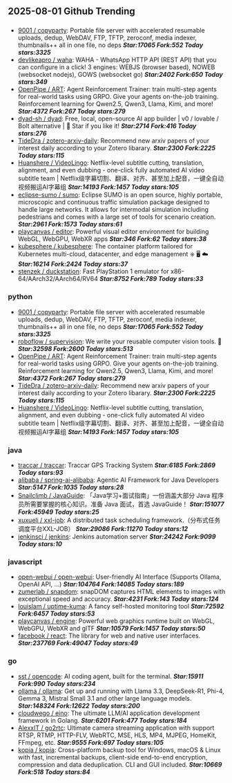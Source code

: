 ## 2025-08-01 Github Trending

### 
* [9001 / copyparty](https://github.com/9001/copyparty): Portable file server with accelerated resumable uploads, dedup, WebDAV, FTP, TFTP, zeroconf, media indexer, thumbnails++ all in one file, no deps ***Star:17065 Fork:552 Today stars:3325***
* [devlikeapro / waha](https://github.com/devlikeapro/waha): WAHA - WhatsApp HTTP API (REST API) that you can configure in a click! 3 engines: WEBJS (browser based), NOWEB (websocket nodejs), GOWS (websocket go) ***Star:2402 Fork:650 Today stars:349***
* [OpenPipe / ART](https://github.com/OpenPipe/ART): Agent Reinforcement Trainer: train multi-step agents for real-world tasks using GRPO. Give your agents on-the-job training. Reinforcement learning for Qwen2.5, Qwen3, Llama, Kimi, and more! ***Star:4372 Fork:267 Today stars:279***
* [dyad-sh / dyad](https://github.com/dyad-sh/dyad): Free, local, open-source AI app builder | v0 / lovable / Bolt alternative | 🌟 Star if you like it! ***Star:2714 Fork:416 Today stars:276***
* [TideDra / zotero-arxiv-daily](https://github.com/TideDra/zotero-arxiv-daily): Recommend new arxiv papers of your interest daily according to your Zotero libarary. ***Star:2300 Fork:2225 Today stars:115***
* [Huanshere / VideoLingo](https://github.com/Huanshere/VideoLingo): Netflix-level subtitle cutting, translation, alignment, and even dubbing - one-click fully automated AI video subtitle team | Netflix级字幕切割、翻译、对齐、甚至加上配音，一键全自动视频搬运AI字幕组 ***Star:14193 Fork:1457 Today stars:105***
* [eclipse-sumo / sumo](https://github.com/eclipse-sumo/sumo): Eclipse SUMO is an open source, highly portable, microscopic and continuous traffic simulation package designed to handle large networks. It allows for intermodal simulation including pedestrians and comes with a large set of tools for scenario creation. ***Star:2961 Fork:1573 Today stars:61***
* [playcanvas / editor](https://github.com/playcanvas/editor): Powerful visual editor environment for building WebGL, WebGPU, WebXR apps ***Star:346 Fork:62 Today stars:38***
* [kubesphere / kubesphere](https://github.com/kubesphere/kubesphere): The container platform tailored for Kubernetes multi-cloud, datacenter, and edge management ⎈ 🖥 ☁️ ***Star:16214 Fork:2424 Today stars:37***
* [stenzek / duckstation](https://github.com/stenzek/duckstation): Fast PlayStation 1 emulator for x86-64/AArch32/AArch64/RV64 ***Star:8752 Fork:789 Today stars:33***

### python
* [9001 / copyparty](https://github.com/9001/copyparty): Portable file server with accelerated resumable uploads, dedup, WebDAV, FTP, TFTP, zeroconf, media indexer, thumbnails++ all in one file, no deps ***Star:17065 Fork:552 Today stars:3325***
* [roboflow / supervision](https://github.com/roboflow/supervision): We write your reusable computer vision tools. 💜 ***Star:32598 Fork:2600 Today stars:513***
* [OpenPipe / ART](https://github.com/OpenPipe/ART): Agent Reinforcement Trainer: train multi-step agents for real-world tasks using GRPO. Give your agents on-the-job training. Reinforcement learning for Qwen2.5, Qwen3, Llama, Kimi, and more! ***Star:4372 Fork:267 Today stars:279***
* [TideDra / zotero-arxiv-daily](https://github.com/TideDra/zotero-arxiv-daily): Recommend new arxiv papers of your interest daily according to your Zotero libarary. ***Star:2300 Fork:2225 Today stars:115***
* [Huanshere / VideoLingo](https://github.com/Huanshere/VideoLingo): Netflix-level subtitle cutting, translation, alignment, and even dubbing - one-click fully automated AI video subtitle team | Netflix级字幕切割、翻译、对齐、甚至加上配音，一键全自动视频搬运AI字幕组 ***Star:14193 Fork:1457 Today stars:105***

### java
* [traccar / traccar](https://github.com/traccar/traccar): Traccar GPS Tracking System ***Star:6185 Fork:2869 Today stars:93***
* [alibaba / spring-ai-alibaba](https://github.com/alibaba/spring-ai-alibaba): Agentic AI Framework for Java Developers ***Star:5147 Fork:1035 Today stars:28***
* [Snailclimb / JavaGuide](https://github.com/Snailclimb/JavaGuide): 「Java学习+面试指南」一份涵盖大部分 Java 程序员所需要掌握的核心知识。准备 Java 面试，首选 JavaGuide！ ***Star:151077 Fork:45949 Today stars:25***
* [xuxueli / xxl-job](https://github.com/xuxueli/xxl-job): A distributed task scheduling framework.（分布式任务调度平台XXL-JOB） ***Star:29086 Fork:11270 Today stars:12***
* [jenkinsci / jenkins](https://github.com/jenkinsci/jenkins): Jenkins automation server ***Star:24242 Fork:9099 Today stars:10***

### javascript
* [open-webui / open-webui](https://github.com/open-webui/open-webui): User-friendly AI Interface (Supports Ollama, OpenAI API, ...) ***Star:104764 Fork:14085 Today stars:189***
* [zumerlab / snapdom](https://github.com/zumerlab/snapdom): snapDOM captures HTML elements to images with exceptional speed and accuracy. ***Star:4231 Fork:143 Today stars:124***
* [louislam / uptime-kuma](https://github.com/louislam/uptime-kuma): A fancy self-hosted monitoring tool ***Star:72592 Fork:6457 Today stars:53***
* [playcanvas / engine](https://github.com/playcanvas/engine): Powerful web graphics runtime built on WebGL, WebGPU, WebXR and glTF ***Star:10579 Fork:1457 Today stars:50***
* [facebook / react](https://github.com/facebook/react): The library for web and native user interfaces. ***Star:237769 Fork:49047 Today stars:49***

### go
* [sst / opencode](https://github.com/sst/opencode): AI coding agent, built for the terminal. ***Star:15911 Fork:990 Today stars:234***
* [ollama / ollama](https://github.com/ollama/ollama): Get up and running with Llama 3.3, DeepSeek-R1, Phi-4, Gemma 3, Mistral Small 3.1 and other large language models. ***Star:148324 Fork:12622 Today stars:200***
* [cloudwego / eino](https://github.com/cloudwego/eino): The ultimate LLM/AI application development framework in Golang. ***Star:6201 Fork:477 Today stars:184***
* [AlexxIT / go2rtc](https://github.com/AlexxIT/go2rtc): Ultimate camera streaming application with support RTSP, RTMP, HTTP-FLV, WebRTC, MSE, HLS, MP4, MJPEG, HomeKit, FFmpeg, etc. ***Star:9555 Fork:697 Today stars:105***
* [kopia / kopia](https://github.com/kopia/kopia): Cross-platform backup tool for Windows, macOS & Linux with fast, incremental backups, client-side end-to-end encryption, compression and data deduplication. CLI and GUI included. ***Star:10669 Fork:518 Today stars:84***
